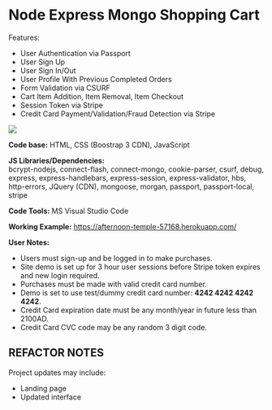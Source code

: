 # Node Express Mongo Shopping Cart
Features:
* User Authentication via Passport
* User Sign Up
* User Sign In/Out
* User Profile With Previous Completed Orders
* Form Validation via CSURF
* Cart Item Addition, Item Removal, Item Checkout
* Session Token via Stripe
* Credit Card Payment/Validation/Fraud Detection via Stripe

![](https://github.com/CLewisMessina/Node_Express_Mongo_Shopping_cart/blob/master/Node_Express_Mongo_Shopping_cart.png)

**Code base:** HTML, CSS (Boostrap 3 CDN), JavaScript

**JS Libraries/Dependencies:**     
    bcrypt-nodejs, connect-flash, connect-mongo, cookie-parser,
    csurf, debug, express, express-handlebars, express-session, express-validator, hbs, http-errors, JQuery (CDN), mongoose, morgan, passport,
    passport-local, stripe

**Code Tools:** MS Visual Studio Code

**Working Example:** https://afternoon-temple-57168.herokuapp.com/ 

**User Notes:** 
* Users must sign-up and be logged in to make purchases. 
* Site demo is set up for 3 hour user sessions before Stripe token expires and new login required.
* Purchases must be made with valid credit card number.
* Demo is set to use test/dummy credit card number: **4242 4242 4242 4242**. 
* Credit Card expiration date must be any month/year in future less than 2100AD.
* Credit Card CVC code may be any random 3 digit code.


## REFACTOR NOTES
Project updates may include:
* Landing page
* Updated interface

